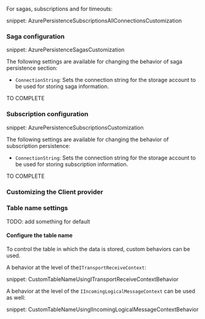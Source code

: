 For sagas, subscriptions and for timeouts:

snippet: AzurePersistenceSubscriptionsAllConnectionsCustomization

### Saga configuration

snippet: AzurePersistenceSagasCustomization

The following settings are available for changing the behavior of saga persistence section:

 * `ConnectionString`: Sets the connection string for the storage account to be used for storing saga information.

TO COMPLETE

### Subscription configuration

snippet: AzurePersistenceSubscriptionsCustomization

The following settings are available for changing the behavior of subscription persistence:

 * `ConnectionString`: Sets the connection string for the storage account to be used for storing subscription information.

TO COMPLETE

### Customizing the Client provider

### Table name settings

TODO: add something for default

#### Configure the table name

To control the table in which the data is stored, custom behaviors can be used.

A behavior at the level of the`ITransportReceiveContext`:

snippet: CustomTableNameUsingITransportReceiveContextBehavior

A behavior at the level of the `IIncomingLogicalMessageContext` can be used as well:

snippet: CustomTableNameUsingIIncomingLogicalMessageContextBehavior

